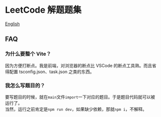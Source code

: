# LeetCode 解题题集

[English](README.md)

## FAQ

### 为什么要整个 Vite？

因为方便打断点。我是前端，对浏览器的断点比 VSCode 的断点工具熟。而且省得配置 tsconfig.json、task.json 之类的东西。

### 我怎么写题目的？

要写题目的时候，就在`main`文件`import`一下对应的题目。于是题目代码就可以被运行了。  
当然，运行之前肯定是`npm run dev`，如果缺少依赖，那就`npm i`，不解释。
